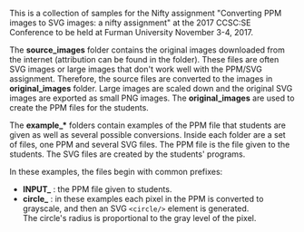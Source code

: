 This is a collection of samples for the Nifty assignment "Converting PPM images to SVG images: a nifty assignment" 
at the 2017 CCSC:SE Conference to be held at Furman University November 3-4, 2017. 

The **source_images** folder contains the original images downloaded from the internet (attribution can be found in the folder). 
These files are often SVG images or large images that don't work well with the PPM/SVG assignment.  Therefore, the source files 
are converted to the images in **original_images** folder. Large images are scaled down and the original SVG images are exported 
as small PNG images.  The **original_images** are used to create the PPM files for the students.

The **example\_&ast;** folders contain examples of the PPM file that students are given as well as several possible conversions.
Inside each folder are a set of files, one PPM and several SVG files.  The PPM file is the file given to the students.  The SVG 
files are created by the students' programs.

In these examples, the files begin with common prefixes:

* **INPUT\_** : the PPM file given to students.
* **circle\_** : in these examples each pixel in the PPM is converted to grayscale, and then an SVG `<circle/>` element is generated.  
The circle's radius is proportional to the gray level of the pixel.
